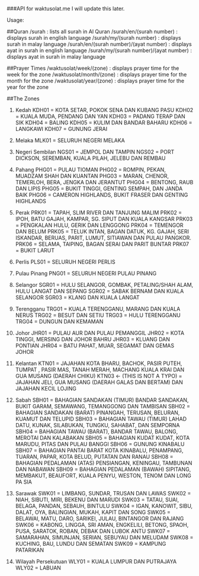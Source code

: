 ###API for waktusolat.me
I will update this later.

Usage:

##Quran
/surah : lists all surah in Al Quran
/surah/en/(surah number) : displays surah in english language
/surah/my/(surah number) : displays surah in malay language
/surah/en/(surah number)/(ayat number) : displays ayat in surah in english language
/surah/my/(surah number)/(ayat number) : displays ayat in surah in malay language

##Prayer Times
/waktusolat/week/(zone) : displays prayer time for the week for the zone
/waktusolat/month/(zone) : displays prayer time for the month for the zone
/waktusolat/year/(zone) : displays prayer time for the year for the zone

##The Zones
1. Kedah
KDH01 = KOTA SETAR, POKOK SENA DAN KUBANG PASU
KDH02 = KUALA MUDA, PENDANG DAN YAN
KDH03 = PADANG TERAP DAN SIK
KDH04 = BALING
KDH05 = KULIM DAN BANDAR BAHARU
KDH06 = LANGKAWI
KDH07 = GUNUNG JERAI

2. Melaka
MLK01 = SELURUH NEGERI MELAKA

3. Negeri Sembilan
NGS01 = JEMPOL DAN TAMPIN
NGS02 = PORT DICKSON, SEREMBAN, KUALA PILAH, JELEBU DAN REMBAU

4. Pahang
PHG01 = PULAU TIOMAN
PHG02 = ROMPIN, PEKAN, MUADZAM SHAH DAN KUANTAN
PHG03 = MARAN, CHENOR, TEMERLOH, BERA, JENGKA DAN JERANTUT
PHG04 = BENTONG, RAUB DAN LIPIS
PHG05 = BUKIT TINGGI, GENTING SEMPAH, DAN JANDA BAIK
PHG06 = CAMERON HIGHLANDS, BUKIT FRASER DAN GENTING HIGHLANDS

5. Perak
PRK01 = TAPAH, SLIM RIVER DAN TANJUNG MALIM
PRK02 = IPOH, BATU GAJAH, KAMPAR, SG. SIPUT DAN KUALA KANGSAR
PRK03 = PENGKALAN HULU, GERIK DAN LENGGONG
PRK04 = TEMENGOR DAN BELUM
PRK05 = TELUK INTAN, BAGAN DATUK, KG. GAJAH, SERI ISKANDAR, BERUAS, PARIT, LUMUT, SITIAWAN DAN PULAU PANGKOR.
PRK06 = SELAMA, TAIPING, BAGAN SERAI DAN PARIT BUNTAR
PRK07 = BUKIT LARUT

6. Perlis
PLS01 = SELURUH NEGERI PERLIS

7. Pulau Pinang
PNG01 = SELURUH NEGERI PULAU PINANG

8. Selangor
SGR01 = HULU SELANGOR, GOMBAK, PETALING/SHAH ALAM, HULU LANGAT DAN SEPANG
SGR02 = SABAK BERNAM DAN KUALA SELANGOR
SGR03 = KLANG DAN KUALA LANGAT

9. Terengganu
TRG01 = KUALA TERENGGANU, MARANG DAN KUALA NERUS
TRG02 = BESUT DAN SETIU
TRG03 = HULU TERENGGANU
TRG04 = DUNGUN DAN KEMAMAN

10. Johor
JHR01 = PULAU AUR DAN PULAU PEMANGGIL
JHR02 = KOTA TINGGI, MERSING DAN JOHOR BAHRU
JHR03 = KLUANG DAN PONTIAN
JHR04 = BATU PAHAT, MUAR, SEGAMAT DAN GEMAS JOHOR

11. Kelantan
KTN01 = JAJAHAN KOTA BHARU, BACHOK, PASIR PUTEH, TUMPAT , PASIR MAS, TANAH MERAH, MACHANG KUALA KRAI DAN GUA MUSANG (DAERAH CHIKU)
KTN03 <- (THIS IS NOT A TYPO) = JAJAHAN JELI, GUA MUSANG (DAERAH GALAS DAN BERTAM) DAN JAJAHAN KECIL LOJING

12. Sabah
SBH01 = BAHAGIAN SANDAKAN (TIMUR) BANDAR SANDAKAN, BUKIT GARAM, SEMAWANG, TEMANGGONG DAN TAMBISAN
SBH02 = BAHAGIAN SANDAKAN (BARAT) PINANGAH, TERUSAN, BELURAN, KUAMUT DAN TELUPID
SBH03 = BAHAGIAN TAWAU (TIMUR) LAHAD DATU, KUNAK, SILABUKAN, TUNGKU, SAHABAT, DAN SEMPORNA
SBH04 = BAHAGIAN TAWAU (BARAT), BANDAR TAWAU, BALONG, MEROTAI DAN KALABAKAN
SBH05 = BAHAGIAN KUDAT KUDAT, KOTA MARUDU, PITAS DAN PULAU BANGGI
SBH06 = GUNUNG KINABALU
SBH07 = BAHAGIAN PANTAI BARAT KOTA KINABALU, PENAMPANG, TUARAN, PAPAR, KOTA BELUD, PUTATAN DAN RANAU
SBH08 = BAHAGIAN PEDALAMAN (ATAS) PENSIANGAN, KENINGAU, TAMBUNAN DAN NABAWAN
SBH09 = BAHAGIAN PEDALAMAN (BAWAH) SIPITANG, MEMBAKUT, BEAUFORT, KUALA PENYU, WESTON, TENOM DAN LONG PA SIA

13. Sarawak
SWK01 = LIMBANG, SUNDAR, TRUSAN DAN LAWAS
SWK02 = NIAH, SIBUTI, MIRI, BEKENU DAN MARUDI
SWK03 = TATAU, SUAI, BELAGA, PANDAN, SEBAUH, BINTULU
SWK04 = IGAN, KANOWIT, SIBU, DALAT, OYA, BALINGIAN, MUKAH, KAPIT DAN SONG
SWK05 = BELAWAI, MATU, DARO, SARIKEI, JULAU, BINTANGOR DAN RAJANG
SWK06 = KABONG, LINGGA, SRI AMAN, ENGKELILI, BETONG, SPAOH, PUSA, SARATOK, ROBAN, DEBAK DAN LUBOK ANTU
SWK07 = SAMARAHAN, SIMUNJAN, SERIAN, SEBUYAU DAN MELUDAM
SWK08 = KUCHING, BAU, LUNDU DAN SEMATAN
SWK09 = KAMPUNG PATARIKAN

14. Wilayah Persekutuan
WLY01 = KUALA LUMPUR DAN PUTRAJAYA WLY02 = LABUAN
